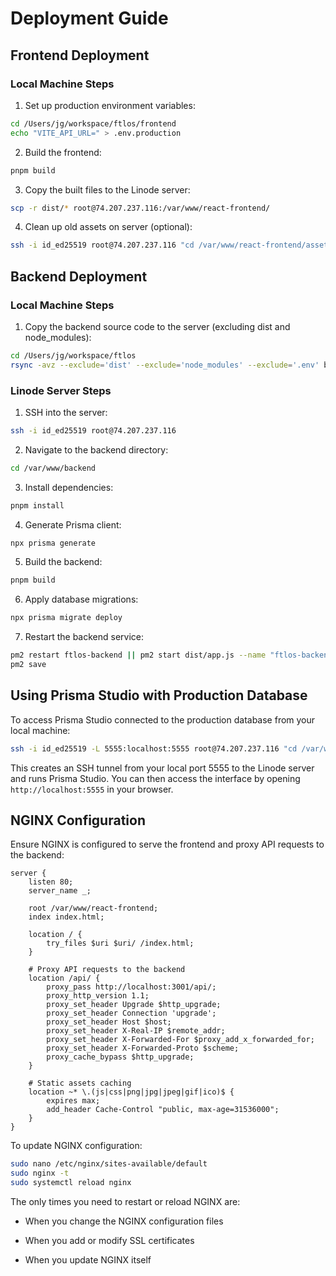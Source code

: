 # Deployment Guide

## Frontend Deployment

### Local Machine Steps

1. Set up production environment variables:

```bash
cd /Users/jg/workspace/ftlos/frontend
echo "VITE_API_URL=" > .env.production
```

2. Build the frontend:

```bash
pnpm build
```

3. Copy the built files to the Linode server:

```bash
scp -r dist/* root@74.207.237.116:/var/www/react-frontend/
```

4. Clean up old assets on server (optional):

```bash
ssh -i id_ed25519 root@74.207.237.116 "cd /var/www/react-frontend/assets/ && rm -f *.old.css *.old.js"
```

## Backend Deployment

### Local Machine Steps

1. Copy the backend source code to the server (excluding dist and node_modules):

```bash
cd /Users/jg/workspace/ftlos
rsync -avz --exclude='dist' --exclude='node_modules' --exclude='.env' backend/ root@74.207.237.116:/var/www/backend/
```

### Linode Server Steps

1. SSH into the server:

```bash
ssh -i id_ed25519 root@74.207.237.116
```

2. Navigate to the backend directory:

```bash
cd /var/www/backend
```

3. Install dependencies:

```bash
pnpm install
```

4. Generate Prisma client:

```bash
npx prisma generate
```

5. Build the backend:

```bash
pnpm build
```

6. Apply database migrations:

```bash
npx prisma migrate deploy
```

7. Restart the backend service:

```bash
pm2 restart ftlos-backend || pm2 start dist/app.js --name "ftlos-backend"
pm2 save
```

## Using Prisma Studio with Production Database

To access Prisma Studio connected to the production database from your local machine:

```bash
ssh -i id_ed25519 -L 5555:localhost:5555 root@74.207.237.116 "cd /var/www/backend && npx prisma studio --port 5555"
```

This creates an SSH tunnel from your local port 5555 to the Linode server and runs Prisma Studio. You can then access the interface by opening `http://localhost:5555` in your browser.

## NGINX Configuration

Ensure NGINX is configured to serve the frontend and proxy API requests to the backend:

```nginx
server {
    listen 80;
    server_name _;

    root /var/www/react-frontend;
    index index.html;

    location / {
        try_files $uri $uri/ /index.html;
    }

    # Proxy API requests to the backend
    location /api/ {
        proxy_pass http://localhost:3001/api/;
        proxy_http_version 1.1;
        proxy_set_header Upgrade $http_upgrade;
        proxy_set_header Connection 'upgrade';
        proxy_set_header Host $host;
        proxy_set_header X-Real-IP $remote_addr;
        proxy_set_header X-Forwarded-For $proxy_add_x_forwarded_for;
        proxy_set_header X-Forwarded-Proto $scheme;
        proxy_cache_bypass $http_upgrade;
    }

    # Static assets caching
    location ~* \.(js|css|png|jpg|jpeg|gif|ico)$ {
        expires max;
        add_header Cache-Control "public, max-age=31536000";
    }
}
```

To update NGINX configuration:

```bash
sudo nano /etc/nginx/sites-available/default
sudo nginx -t
sudo systemctl reload nginx
```

The only times you need to restart or reload NGINX are:

- When you change the NGINX configuration files

- When you add or modify SSL certificates

- When you update NGINX itself
